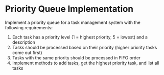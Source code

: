 # Priority Queue Implementation

Implement a priority queue for a task management system with the following requirements:
1. Each task has a priority level (1 = highest priority, 5 = lowest) and a description
2. Tasks should be processed based on their priority (higher priority tasks come out first)
3. Tasks with the same priority should be processed in FIFO order
4. Implement methods to add tasks, get the highest priority task, and list all tasks
